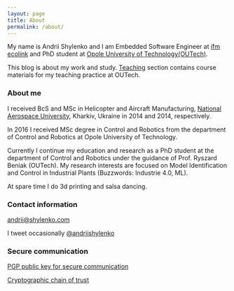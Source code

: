 ```yaml
---
layout: page
title: About
permalink: /about/
---
```

My name is Andrii Shylenko and I am Embedded Software Engineer at [ifm ecolink](https://www.ifm.com) and PhD student at [Opole University of Technology(OUTech)](http://www.po.opole.pl).

This blog is about my work and study. [Teaching](http://n1n3.net/teaching/) section contains course materials for my teaching practice at OUTech.

### About me

I received BcS and MSc in Helicopter and Aircraft Manufacturing, [National Aerospace University](https://www.khai.edu/), Kharkiv, Ukraine in 2014 and 2014, respectively. 

In 2016 I received MSc degree in Control and Robotics from the department of Control and Robotics at Opole University of Technology.  

Currently I continue my education and research as a PhD student at the department of Control and Robotics under the guidance of Prof. Ryszard Beniak (OUTech). My research interests are focused on Model Identification and Control in Industrial Plants (Buzzwords: Industrie 4.0, ML).

At spare time I do 3d printing and salsa dancing.

### Contact information
[andrii@shylenko.com](mailto:andrii@shylenko.com)

I tweet occasionally [@andriishylenko](https://twitter.com/AndriiShylenko)

### Secure communication
[PGP public key for secure communication](/publickey/)

[Cryptographic chain of trust](https://keybase.io/shylenko)
